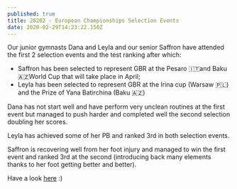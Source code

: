 ```yaml
---
published: true
title: 20202 - European Championships Selection Events
date: 2020-02-29T14:23:22.150Z
---
```

Our junior gymnasts Dana and Leyla and our senior Saffron have attended the first 2 selection events and the test ranking after which:

* Saffron has been selected to represent GBR at the Pesaro 🇮🇹and Baku 🇦🇿World Cup that will take place in April;
* Leyla has been selected to represent GBR at the Irina cup (Warsaw 🇵🇱) and the Prize of Yana Batirchina (Baku 🇦🇿)

Dana has not start well and have perform very unclean routines at the first event but managed to push harder and completed well the second selection doubling her scores.

Leyla has achieved some of her PB and ranked 3rd in both selection events.

Saffron is recovering well from her foot injury and managed to win the first event and ranked 3rd at the second (introducing back many elements thanks to her foot getting better and better).

Have a look [here](https://www.instagram.com/s/aGlnaGxpZ2h0OjE3ODc1OTkxNzEwNTgxMjE3?igshid=160i56s52yc0z&story_media_id=2246442528012507583) :)
